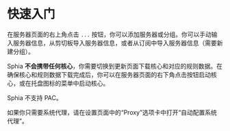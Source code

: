 # 快速入门

在服务器页面的右上角点击 `...` 按钮，你可以添加服务器或分组。你可以手动输入服务器信息，从剪切板导入服务器信息，或者从订阅中导入服务器信息（需要新建分组）。

Sphia **不会携带任何核心**，你需要切换到更新页面下载核心和对应的规则数据。在确保核心和规则数据下载完成后，你可以在服务器页面的右下角点击按钮启动核心，或在托盘图标的菜单中启动核心。

Sphia 不支持 PAC。

如果你只需要系统代理，请在设置页面中的“Proxy”选项卡中打开“自动配置系统代理”。